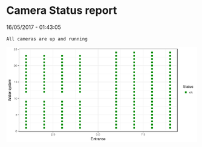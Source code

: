 Camera Status report
================
16/05/2017 - 01:43:05

    All cameras are up and running

![](camreport_files/figure-markdown_github/unnamed-chunk-2-1.png)
